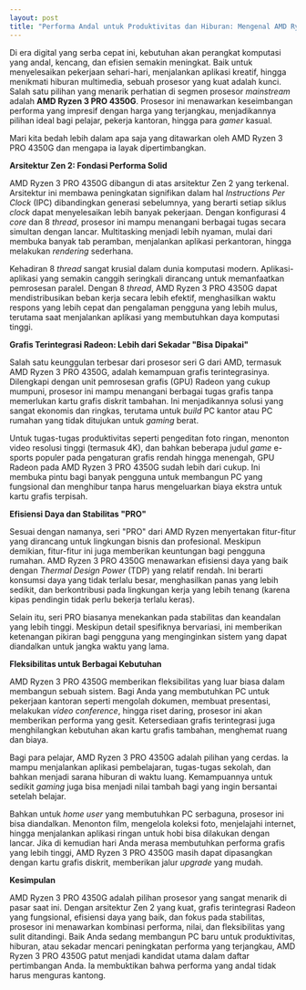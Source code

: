 ```yaml
---
layout: post
title: "Performa Andal untuk Produktivitas dan Hiburan: Mengenal AMD Ryzen 3 PRO 4350G"
---
```


Di era digital yang serba cepat ini, kebutuhan akan perangkat komputasi yang andal, kencang, dan efisien semakin meningkat. Baik untuk menyelesaikan pekerjaan sehari-hari, menjalankan aplikasi kreatif, hingga menikmati hiburan multimedia, sebuah prosesor yang kuat adalah kunci. Salah satu pilihan yang menarik perhatian di segmen prosesor *mainstream* adalah **AMD Ryzen 3 PRO 4350G**. Prosesor ini menawarkan keseimbangan performa yang impresif dengan harga yang terjangkau, menjadikannya pilihan ideal bagi pelajar, pekerja kantoran, hingga para *gamer* kasual.

Mari kita bedah lebih dalam apa saja yang ditawarkan oleh AMD Ryzen 3 PRO 4350G dan mengapa ia layak dipertimbangkan.

**Arsitektur Zen 2: Fondasi Performa Solid**

AMD Ryzen 3 PRO 4350G dibangun di atas arsitektur Zen 2 yang terkenal. Arsitektur ini membawa peningkatan signifikan dalam hal *Instructions Per Clock* (IPC) dibandingkan generasi sebelumnya, yang berarti setiap siklus *clock* dapat menyelesaikan lebih banyak pekerjaan. Dengan konfigurasi 4 *core* dan 8 *thread*, prosesor ini mampu menangani berbagai tugas secara simultan dengan lancar. Multitasking menjadi lebih nyaman, mulai dari membuka banyak tab peramban, menjalankan aplikasi perkantoran, hingga melakukan *rendering* sederhana.

Kehadiran 8 *thread* sangat krusial dalam dunia komputasi modern. Aplikasi-aplikasi yang semakin canggih seringkali dirancang untuk memanfaatkan pemrosesan paralel. Dengan 8 *thread*, AMD Ryzen 3 PRO 4350G dapat mendistribusikan beban kerja secara lebih efektif, menghasilkan waktu respons yang lebih cepat dan pengalaman pengguna yang lebih mulus, terutama saat menjalankan aplikasi yang membutuhkan daya komputasi tinggi.

**Grafis Terintegrasi Radeon: Lebih dari Sekadar "Bisa Dipakai"**

Salah satu keunggulan terbesar dari prosesor seri G dari AMD, termasuk AMD Ryzen 3 PRO 4350G, adalah kemampuan grafis terintegrasinya. Dilengkapi dengan unit pemrosesan grafis (GPU) Radeon yang cukup mumpuni, prosesor ini mampu menangani berbagai tugas grafis tanpa memerlukan kartu grafis diskrit tambahan. Ini menjadikannya solusi yang sangat ekonomis dan ringkas, terutama untuk *build* PC kantor atau PC rumahan yang tidak ditujukan untuk *gaming* berat.

Untuk tugas-tugas produktivitas seperti pengeditan foto ringan, menonton video resolusi tinggi (termasuk 4K), dan bahkan beberapa judul *game* e-sports populer pada pengaturan grafis rendah hingga menengah, GPU Radeon pada AMD Ryzen 3 PRO 4350G sudah lebih dari cukup. Ini membuka pintu bagi banyak pengguna untuk membangun PC yang fungsional dan menghibur tanpa harus mengeluarkan biaya ekstra untuk kartu grafis terpisah.

**Efisiensi Daya dan Stabilitas "PRO"**

Sesuai dengan namanya, seri "PRO" dari AMD Ryzen menyertakan fitur-fitur yang dirancang untuk lingkungan bisnis dan profesional. Meskipun demikian, fitur-fitur ini juga memberikan keuntungan bagi pengguna rumahan. AMD Ryzen 3 PRO 4350G menawarkan efisiensi daya yang baik dengan *Thermal Design Power* (TDP) yang relatif rendah. Ini berarti konsumsi daya yang tidak terlalu besar, menghasilkan panas yang lebih sedikit, dan berkontribusi pada lingkungan kerja yang lebih tenang (karena kipas pendingin tidak perlu bekerja terlalu keras).

Selain itu, seri PRO biasanya menekankan pada stabilitas dan keandalan yang lebih tinggi. Meskipun detail spesifiknya bervariasi, ini memberikan ketenangan pikiran bagi pengguna yang menginginkan sistem yang dapat diandalkan untuk jangka waktu yang lama.

**Fleksibilitas untuk Berbagai Kebutuhan**

AMD Ryzen 3 PRO 4350G memberikan fleksibilitas yang luar biasa dalam membangun sebuah sistem. Bagi Anda yang membutuhkan PC untuk pekerjaan kantoran seperti mengolah dokumen, membuat presentasi, melakukan *video conference*, hingga riset daring, prosesor ini akan memberikan performa yang gesit. Ketersediaan grafis terintegrasi juga menghilangkan kebutuhan akan kartu grafis tambahan, menghemat ruang dan biaya.

Bagi para pelajar, AMD Ryzen 3 PRO 4350G adalah pilihan yang cerdas. Ia mampu menjalankan aplikasi pembelajaran, tugas-tugas sekolah, dan bahkan menjadi sarana hiburan di waktu luang. Kemampuannya untuk sedikit *gaming* juga bisa menjadi nilai tambah bagi yang ingin bersantai setelah belajar.

Bahkan untuk *home user* yang membutuhkan PC serbaguna, prosesor ini bisa diandalkan. Menonton film, mengelola koleksi foto, menjelajahi internet, hingga menjalankan aplikasi ringan untuk hobi bisa dilakukan dengan lancar. Jika di kemudian hari Anda merasa membutuhkan performa grafis yang lebih tinggi, AMD Ryzen 3 PRO 4350G masih dapat dipasangkan dengan kartu grafis diskrit, memberikan jalur *upgrade* yang mudah.

**Kesimpulan**

AMD Ryzen 3 PRO 4350G adalah pilihan prosesor yang sangat menarik di pasar saat ini. Dengan arsitektur Zen 2 yang kuat, grafis terintegrasi Radeon yang fungsional, efisiensi daya yang baik, dan fokus pada stabilitas, prosesor ini menawarkan kombinasi performa, nilai, dan fleksibilitas yang sulit ditandingi. Baik Anda sedang membangun PC baru untuk produktivitas, hiburan, atau sekadar mencari peningkatan performa yang terjangkau, AMD Ryzen 3 PRO 4350G patut menjadi kandidat utama dalam daftar pertimbangan Anda. Ia membuktikan bahwa performa yang andal tidak harus menguras kantong.

